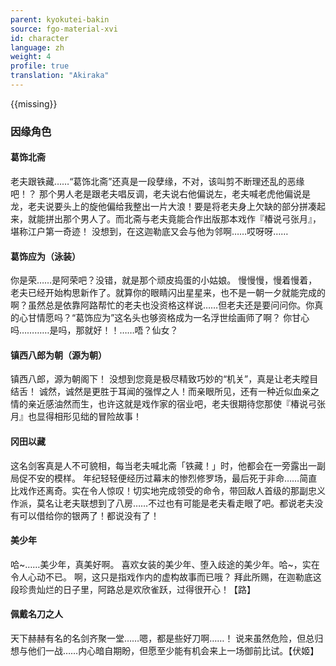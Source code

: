 ```yaml
---
parent: kyokutei-bakin
source: fgo-material-xvi
id: character
language: zh
weight: 4
profile: true
translation: "Akiraka"
---
```


{{missing}}

### 因缘角色

#### 葛饰北斋

老夫跟铁藏……“葛饰北斋”还真是一段孽缘，不对，该叫剪不断理还乱的恶缘吧！？
那个男人老是跟老夫唱反调，老夫说右他偏说左，老夫喊老虎他偏说是龙，老夫说要头上的旋他偏给我整出一片大浪！要是将老夫身上欠缺的部分拼凑起来，就能拼出那个男人了。而北斋与老夫竟能合作出版那本戏作『椿说弓张月』，堪称江户第一奇迹！
没想到，在这迦勒底又会与他为邻啊……哎呀呀……

#### 葛饰应为（泳装）

你是荣……是阿荣吧？没错，就是那个顽皮捣蛋的小姑娘。
慢慢慢，慢着慢着，老夫已经开始构思新作了。就算你的眼睛闪出星星来，也不是一朝一夕就能完成的啊？虽然总是依靠阿路帮忙的老夫也没资格这样说……但老夫还是要问问你。你真的心甘情愿吗？“葛饰应为”这名头也够资格成为一名浮世绘画师了啊？
你甘心吗…………是吗，那就好！！……唔？仙女？

#### 镇西八郎为朝（源为朝）

镇西八郎，源为朝阁下！
没想到您竟是极尽精致巧妙的“机关”，真是让老夫瞠目结舌！
诚然，诚然是更胜于耳闻的强悍之人！而亲眼所见，还有一种近似血亲之情的亲近感油然而生，也许这就是戏作家的宿业吧，老夫很期待您那使『椿说弓张月』也显得相形见绌的冒险故事！

#### 冈田以藏

这名剑客真是人不可貌相，每当老夫喊北斋「铁藏！」时，他都会在一旁露出一副局促不安的模样。
年纪轻轻便经历过幕末的惨烈修罗场，最后死于非命……简直比戏作还离奇。实在令人惊叹！切实地完成领受的命令，带回敌人首级的那副忠义作派，莫名让老夫联想到了八房……不过也有可能是老夫看走眼了吧。都说老夫没有可以借给你的银两了！都说没有了！

#### 美少年

哈~……美少年，真美好啊。
喜欢女装的美少年、堕入歧途的美少年。哈~，实在令人心动不已。
啊，这只是指戏作内的虚构故事而已哦？
拜此所赐，在迦勒底这段珍贵灿烂的日子里，阿路总是欢欣雀跃，过得很开心！【路】

#### 佩戴名刀之人

天下赫赫有名的名剑齐聚一堂……嗯，都是些好刀啊……！
说来虽然危险，但总归想与他们一战……内心暗自期盼，但愿至少能有机会来上一场御前比试。【伏姬】
